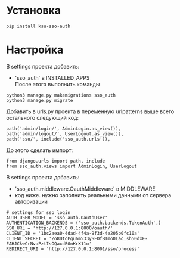 # Установка 
`pip install ksu-sso-auth`

# Настройка
В settings проекта добавить:
- 'sso_auth' в INSTALLED_APPS   
После этого выполнить команды
``` 
python3 manage.py makemigrations sso_auth
python3 manage.py migrate
```

Добавить в urls.py проекта в переменную urlpatterns выше всего остального следующий код:   
```
path('admin/login/', AdminLogin.as_view()),
path('admin/logout/', UserLogout.as_view()),
path('sso/', include('sso_auth.urls')),
```
До этого сделать импорт:
```
from django.urls import path, include
from sso_auth.views import AdminLogin, UserLogout
```

В settings проекта добавить:
- 'sso_auth.middleware.OauthMiddleware' в MIDDLEWARE
- код ниже. нужно заполнить реальными данными от сервера авторизации
```
# settings for sso login
AUTH_USER_MODEL = 'sso_auth.OauthUser'
AUTHENTICATION_BACKENDS = ('sso_auth.backends.TokenAuth',)
SSO_URL = 'http://127.0.0.1:8000/oauth/'
CLIENT_ID = '1bc2aea0-4dad-4f4a-9f3d-4e205b0fc10a'
CLIENT_SECRET = 'Zo8DtoPgu6m533ySFDfBImo0Lao_sh50dxE-EAHJCkwCrNvaPztIsOQaxdB0nKrX11o'
REDIRECT_URI = 'http://127.0.0.1:8001/sso/process'
```